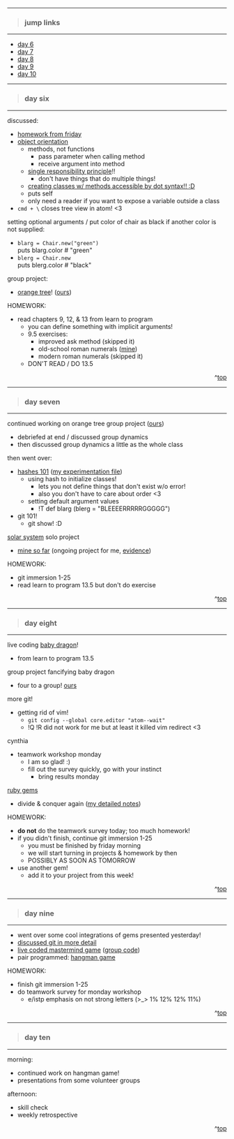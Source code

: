 - - -
> ### jump links ###
- - -

* [day 6](#day-six)
* [day 7](#day-seven)
* [day 8](#day-eight)
* [day 9](#day-nine)
* [day 10](#day-ten)

- - -
> ### day six ###
- - -

discussed:
* [homework from friday][d5]
* [object orientation][oori]
   * methods, not functions
      * pass parameter when calling method
      * receive argument into method
   * [single responsibility principle][srp]!!
      * don't have things that do multiple things!
   * [creating classes w/ methods accessible by dot syntax!! :D][ccls]
   * puts self
   * only need a reader if you want to expose a variable outside a class
* `cmd + \` closes tree view in atom! <3

setting optional arguments / put color of chair as black if another color is
not supplied:
* `blarg = Chair.new("green")`  
  puts blarg.color # "green"
* `blerg = Chair.new`  
  puts blerg.color # "black"

 group project:
 * [orange tree][orange]! ([ours][myorg])

 HOMEWORK:
 * read chapters 9, 12, & 13 from learn to program
    * you can define something with implicit arguments!
    * 9.5 exercises:
        * improved ask method (skipped it)
        * old-school roman numerals ([mine][myrno])
        * modern roman numerals (skipped it)
    * DON'T READ / DO 13.5

[d5]: https://github.com/drvonnjerryxlii/ada/blob/master/class-notes/week01.md#day-five

[oori]: https://github.com/Ada-Developers-Academy/daily-curriculum/blob/master/topic_resources/object-orientation.md

[srp]: http://en.wikipedia.org/wiki/Single_responsibility_principle

[ccls]: https://github.com/drvonnjerryxlii/ada/blob/master/class-notes/detailed-notes/d006-class-definition-example.rb

[orange]: https://github.com/Ada-Developers-Academy/daily-curriculum/blob/master/topic_resources/orange_tree.md

[myorg]: https://github.com/drvonnjerryxlii/ada/blob/master/class-projects/d006-orange-tree.rb

[myiam]: https://github.com/drvonnjerryxlii/ada/blob/master/learn-to-program/ex9.5-improved-ask-question.rb

[myrno]: https://github.com/drvonnjerryxlii/ada/blob/master/learn-to-program/ex9.5-roman-numberals-old.rb

[myrnm]: https://github.com/drvonnjerryxlii/ada/blob/master/learn-to-program/ex9.5-roman-numerals-modern.rb

<div align="right">^<a href="#jump-links">top</a></div>


- - -
> ### day seven ###
- - -

continued working on orange tree group project ([ours][myorg])
* debriefed at end / discussed group dynamics
* then discussed group dynamics a little as the whole class

then went over:
* [hashes 101][hash] ([my experimentation file][myhash])
   * using hash to initialize classes!
      * lets you not define things that don't exist w/o error!
      * also you don't have to care about order <3
   * setting default argument values
      * !T def blarg (blerg = "BLEEEERRRRRGGGGG")
* git 101!
   * git show! :D

[solar system][sys] solo project
  * [mine so far][mysys] (ongoing project for me, [evidence][evid])

HOMEWORK:
  * git immersion 1-25
  * read learn to program 13.5 but don't do exercise


[hash]: https://github.com/Ada-Developers-Academy/daily-curriculum/blob/master/topic_resources/hash.md

[myhash]: https://github.com/drvonnjerryxlii/ada/blob/master/class-notes/detailed-notes/d007-class-exploration-more.rb

[sys]: https://github.com/Ada-Developers-Academy/daily-curriculum/blob/master/topic_resources/solar-system.md

[mysys]: https://github.com/drvonnjerryxlii/ada/blob/master/class-projects/d007-solar-system.rb

[evid]: http://drvonnjerryxlii.github.io/solarSystem

<div align="right">^<a href="#jump-links">top</a></div>


- - -
> ### day eight ###
- - -

live coding [baby dragon][baby]!
   * from learn to program 13.5

group project fancifying baby dragon
   * four to a group! [ours][ourbaby]

more git!
* getting rid of vim!
   * `git config --global core.editor "atom--wait"`
   * !Q !R did not work for me but at least it killed vim redirect <3

cynthia
* teamwork workshop monday
   * I am so glad! :)
   * fill out the survey quickly, go with your instinct
      * bring results monday

[ruby gems][rgem]
* divide & conquer again ([my detailed notes][gemsnt])


HOMEWORK:
* __do not__ do the teamwork survey today; too much homework!
* if you didn't finish, continue git immersion 1-25
   * you must be finished by friday morning
   * we will start turning in projects & homework by then
   * POSSIBLY AS SOON AS TOMORROW
* use another gem!
   * add it to your project from this week!

[baby]: https://github.com/Ada-Developers-Academy/daily-curriculum/blob/master/topic_resources/baby_dragon_fancify.md

[ourbaby]: https://github.com/drvonnjerryxlii/ada/blob/master/learn-to-program/ex13.5-baby-dragon.rb

[rgem]: https://github.com/Ada-Developers-Academy/daily-curriculum/blob/master/topic_resources/introducing-gems.md

[gemsnt]:  https://github.com/drvonnjerryxlii/ada/blob/master/class-notes/detailed-notes/ex13.5-baby-dragon.rb

<div align="right">^<a href="#jump-links">top</a></div>


- - -
> ### day nine ###
- - -

* went over some cool integrations of gems presented yesterday!
* [discussed git in more detail][d9git]
* [live coded mastermind game][mm] ([group code][mmgrp])
* pair programmed: [hangman game][hg]

HOMEWORK:
* finish git immersion 1-25
* do teamwork survey for monday workshop
   * e/istp emphasis on not strong letters (>_> 1% 12% 12% 11%)


[d9git]: https://github.com/drvonnjerryxlii/ada/blob/master/class-notes/detailed-notes/d009-git-branching-vs-forking-vs-cloning.md

[mm]: https://github.com/Ada-Developers-Academy/daily-curriculum/blob/master/topic_resources/mastermind.md

[mmgrp]: https://github.com/Ada-Developers-Academy/daily-curriculum/blob/master/topic_resources/mastermind_group_code.rb

[hg]: https://github.com/Ada-Developers-Academy/daily-curriculum/blob/master/topic_resources/hangman.md

<div align="right">^<a href="#jump-links">top</a></div>


- - -
> ### day ten ###
- - -

morning:
* continued work on hangman game!
* presentations from some volunteer groups

afternoon:
* skill check
* weekly retrospective


<div align="right">^<a href="#jump-links">top</a></div>
